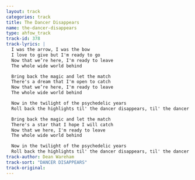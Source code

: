```yaml
---
layout: track
categories: track
title: The Dancer Disappears
name: the-dancer-disappears
type: ahfow_track
track-id: 378
track-lyrics: |
  I was the arrow, I was the bow 
  I love to give but I'm ready to go 
  Now that we’re here, I'm ready to leave
  The whole wide world behind

  Bring back the magic and let the match
  There's a dream that I'm open to catch
  Now that we’re here, I'm ready to leave
  The whole wide world behind

  Now in the twilight of the psychedelic years
  Roll back the highlights til' the dancer disappears, til' the dancer disappears

  Bring back the magic and let the match
  There's a star that I hope I will catch
  Now that we here, I'm ready to leave
  The whole wide world behind

  Now in the twilight of the psychedelic years
  Roll back the highlights til' the dancer disappears, til' the dancer disappears
track-author: Dean Wareham
track-sort: "DANCER DISAPPEARS"
track-original: 
---
```


